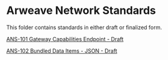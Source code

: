 # Arweave Network Standards

This folder contains standards in either draft or finalized form.

[ANS-101 Gateway Capabilities Endpoint - Draft](ANS-101.md)
  
[ANS-102 Bundled Data Items - JSON - Draft](ANS-102.md)
